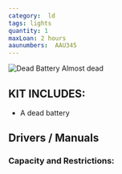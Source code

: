 ```yaml
---
category:  ld
tags: lights
quantity: 1
maxLoan: 2 hours
aaunumbers:  AAU345
---
```

![Dead Battery](ping.png)
Almost dead
## KIT INCLUDES:
- A dead battery

## Drivers / Manuals

### Capacity and Restrictions:

